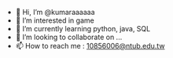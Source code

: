 - 👋 Hi, I’m @kumaraaaaaa
- 👀 I’m interested in game
- 🌱 I’m currently learning python, java, SQL
- 💞️ I’m looking to collaborate on ...
- 📫 How to reach me : 10856006@ntub.edu.tw

<!---
kumaraaaaaa/kumaraaaaaa is a ✨ special ✨ repository because its `README.md` (this file) appears on your GitHub profile.
You can click the Preview link to take a look at your changes.
--->
